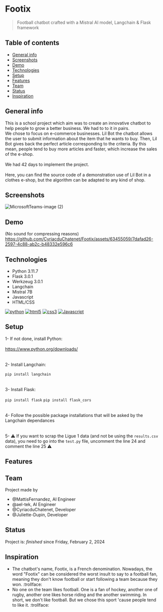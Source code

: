 # Footix
> Football chatbot crafted with a Mistral AI model, Langchain & Flask framework

## Table of contents
* [General info](#general-info)
* [Screenshots](#screenshots)
* [Demo](#demo)
* [Technologies](#technologies)
* [Setup](#setup)
* [Features](#features)
* [Team](#team)
* [Status](#status)
* [Inspiration](#inspiration)

## General info
This is a school project which aim was to create an innovative chatbot to help people to grow a better business. We had to to it in pairs.
<br>We chose to focus on e-commerce businesses. Lil Bot the chatbot allows the user to submit information about the item that he wants to buy. Then, Lil Bot gives back the perfect article corresponding to the criteria. By this mean, people tend to buy more articles and faster, which increase the sales of the e-shop.
<br><br>We had 42 days to implement the project.
<br><br>Here, you can find the source code of a demonstration use of Lil Bot in a clothes e-shop, but the algorithm can be adapted to any kind of shop.

## Screenshots

![MicrosoftTeams-image (2)](https://github.com/ael-tek/Lil-Bot/assets/63455059/bdd8a999-430f-4479-a272-98ba7a1c6686)

## Demo

(No sound for compressing reasons)
<br>
https://github.com/CyriacduChatenet/Footix/assets/63455059/7dafad26-2597-4c88-ab2c-b48332e596c6

## Technologies
* Python 3.11.7
* Flask 3.0.1
* Werkzeug 3.0.1
* Langchain
* Mistral 7B
* Javascript
* HTML/CSS

[![python](https://img.shields.io/badge/Python-3572A5?style=for-the-badge&logo=python&logoColor=FFFFFF)](https://www.python.org/)
[![html5](https://img.shields.io/badge/HTML5-E34F26?style=for-the-badge&logo=html5&logoColor=white)](https://devdocs.io/css/)
[![css3](https://img.shields.io/badge/CSS3-1572B6?style=for-the-badge&logo=css3&logoColor=white)](https://devdocs.io/html/)
[![Javascript](https://img.shields.io/badge/JavaScript-323330?style=for-the-badge&logo=javascript&logoColor=F7DF1E)](https://www.javascript.com/)


## Setup
1- If not done, install Python:
<br><br>
https://www.python.org/downloads/
<br><br><br>
2- Install Langchain:
<br><br>
`pip install langchain`
<br><br><br>
3- Install Flask:
<br><br>
`pip install flask`
`pip install flask_cors`
<br><br><br>
4- Follow the possible package installations that will be asked by the Langchain dependances
<br><br><br>
5- ⚠️ If you want to scrap the Ligue 1 data (and not be using the `results.csv` data), you need to go into the `test.py` file, uncomment the line 24 and comment the line 25 ⚠️

## Features

## Team
Project made by 
*  @MattisFernandez, AI Engineer
*  @ael-tek, AI Engineer
*  @CyriacduChatenet, Developer
*  @Juliette-Dupin, Developer
  
## Status
Project is: _finished_ since Friday, February 2, 2024

## Inspiration
* The chatbot's name, Footix, is a French denomination. Nowadays, the word "Footix" can be considered the worst insult to say to a football fan, meaning they don't know football or start following a team because they won. :trollface:
* No one on the team likes football. One is a fan of hockey, another one of rugby, another one likes horse riding and the another swimming. In short, we don't like football. But we chose this sport 'cause people tend to like it. :trollface:
